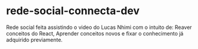 # rede-social-connecta-dev
Rede social feita assistindo o video do Lucas Nhimi com o intuito de:  Reaver conceitos do React, Aprender conceitos novos e fixar o conhecimento já adquirido previamente.

